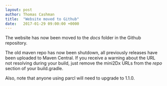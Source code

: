 ```yaml
---
layout: post
author: Thomas Cashman
title:  "Website moved to Github"
date:   2017-01-29 09:00:00 +0000
---
```


The website has now been moved to the _docs_ folder in the Github repository.

The old maven repo has now been shutdown, all previously releases have been uploaded to Maven Central. If you receive a warning about the URL not resolving during your build, just remove the mini2Dx URLs from the _repo_ section of your build.gradle.

Also, note that anyone using parcl will need to upgrade to 1.1.0.
<!--more-->